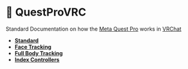 # 🥽 QuestProVRC
Standard Documentation on how the [Meta Quest Pro](https://www.meta.com/quest/quest-pro/) works in [VRChat](https://vrchat.com/)
* **[Standard](https://github.com/NotMeowter/QuestProVRC/blob/main/Standard.md)**
* **[Face Tracking](https://github.com/NotMeowter/QuestProVRC/blob/main/FaceTracking.md)**
* **[Full Body Tracking](https://github.com/NotMeowter/QuestProVRC/blob/main/FullbodyTracking.md)**
* **[Index Controllers](https://github.com/NotMeowter/QuestProVRC/blob/main/IndexControllers.md)**
